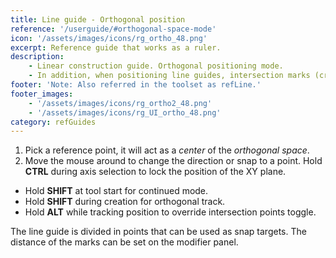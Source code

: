 ```yaml
---
title: Line guide - Orthogonal position
reference: '/userguide/#orthogonal-space-mode'
icon: '/assets/images/icons/rg_ortho_48.png'
excerpt: Reference guide that works as a ruler.
description:
    - Linear construction guide. Orthogonal positioning mode.
    - In addition, when positioning line guides, intersection marks (created as refPoints) can be created between the reference guides in the scene.
footer: 'Note: Also referred in the toolset as refLine.'
footer_images:
    - '/assets/images/icons/rg_ortho2_48.png'
    - '/assets/images/icons/rg_UI_ortho_48.png'
category: refGuides
---
```


1. Pick a reference point, it will act as a *center* of the *orthogonal space*.
2. Move the mouse around to change the direction or snap to a point. Hold **CTRL** during axis selection to lock the position of the XY plane.

* Hold **SHIFT** at tool start for continued mode.
* Hold **SHIFT** during creation for orthogonal track.
* Hold **ALT** while tracking position to override intersection points toggle.

The line guide is divided in points that can be used as snap targets. The distance of the marks can be set on the modifier panel.
